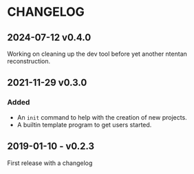 # CHANGELOG

## 2024-07-12 v0.4.0
Working on cleaning up the dev tool before yet another ntentan reconstruction.

## 2021-11-29 v0.3.0
### Added
- An `init` command to help with the creation of new projects.
- A builtin template program to get users started.

## 2019-01-10 - v0.2.3
First release with a changelog
